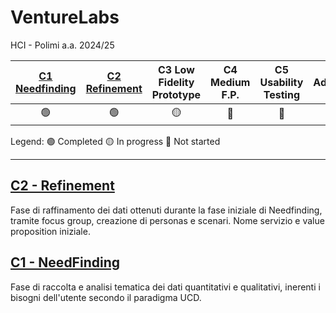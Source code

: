 # VentureLabs
HCI - Polimi a.a. 2024/25

| [C1 Needfinding](/C1/C1%20-%20Needfinding.pdf) | [C2 Refinement](/C2/C2%20-%20Refinement.pdf) | C3 Low Fidelity Prototype | C4 Medium F.P. | C5 Usability Testing | C6 Advanced U.T. |
|:--------------:|:-------------:|:-------------------------:|:--------------:|:--------------------:|:----------------:|
|       🟢       |       🟢      |              🟡           |       🔴       |         🔴           |     🔴           |

Legend: 🟢 Completed 🟡 In progress 🔴 Not started

***

## [C2 - Refinement](/C2/C2%20-%20Refinement.pdf)
Fase di raffinamento dei dati ottenuti durante la fase iniziale di Needfinding, tramite focus group, creazione di personas e scenari. Nome servizio e value proposition iniziale.


## [C1 - NeedFinding](/C1/C1%20-%20Needfinding.pdf)
Fase di raccolta e analisi tematica dei dati quantitativi e qualitativi, inerenti i bisogni dell'utente secondo il paradigma UCD.
